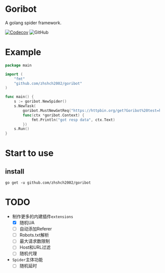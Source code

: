 # Goribot
A golang spider framework.

[![Codecov](https://img.shields.io/codecov/c/gh/zhshch2002/goribot)](https://codecov.io/gh/zhshch2002/goribot)
![GitHub](https://img.shields.io/github/license/zhshch2002/goribot)

# Example
```go
package main

import (
	"fmt"
	"github.com/zhshch2002/goribot"
)

func main() {
	s := goribot.NewSpider()
	s.NewTask(
		goribot.MustNewGetReq("https://httpbin.org/get?Goribot%20test=hello%20world"),
		func(ctx *goribot.Context) {
			fmt.Println("got resp data", ctx.Text)
		})
	s.Run()
}

```

# Start to use
## install
```shell
go get -u github.com/zhshch2002/goribot
```

# TODO
* 制作更多的内建插件`extensions`
    * [x] 随机UA
    * [ ] 自动添加Referer
    * [ ] Robots.txt解析
    * [ ] 最大请求数限制
    * [ ] Host和URL过滤
    * [ ] 随机代理
* `Spider`主体功能
    * [ ] 随机延时